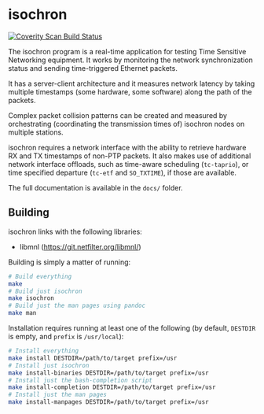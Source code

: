isochron
========

[![Coverity Scan Build Status](https://scan.coverity.com/projects/25104/badge.svg)](https://scan.coverity.com/projects/isochron)

The isochron program is a real-time application for testing Time
Sensitive Networking equipment. It works by monitoring the network
synchronization status and sending time-triggered Ethernet packets.

It has a server-client architecture and it measures network latency by
taking multiple timestamps (some hardware, some software) along the path
of the packets.

Complex packet collision patterns can be created and measured by
orchestrating (coordinating the transmission times of) isochron nodes on
multiple stations.

isochron requires a network interface with the ability to retrieve
hardware RX and TX timestamps of non-PTP packets. It also makes use of
additional network interface offloads, such as time-aware scheduling
(`tc-taprio`), or time specified departure (`tc-etf` and `SO_TXTIME`),
if those are available.

The full documentation is available in the `docs/` folder.

Building
--------

isochron links with the following libraries:
* libmnl (https://git.netfilter.org/libmnl/)

Building is simply a matter of running:

```bash
# Build everything
make
# Build just isochron
make isochron
# Build just the man pages using pandoc
make man
```

Installation requires running at least one of the following (by default,
`DESTDIR` is empty, and `prefix` is `/usr/local`):

```bash
# Install everything
make install DESTDIR=/path/to/target prefix=/usr
# Install just isochron
make install-binaries DESTDIR=/path/to/target prefix=/usr
# Install just the bash-completion script
make install-completion DESTDIR=/path/to/target prefix=/usr
# Install just the man pages
make install-manpages DESTDIR=/path/to/target prefix=/usr
```
